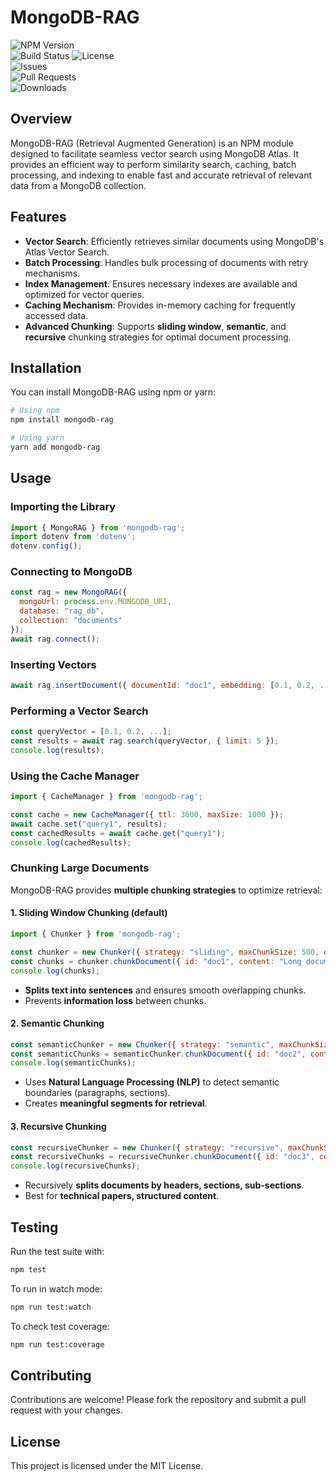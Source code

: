 # MongoDB-RAG

![NPM Version](https://img.shields.io/npm/v/mongodb-rag?color=blue&label=npm)  
![Build Status](https://github.com/mongodb-developer/mongodb-rag/actions/workflows/test.yml/badge.svg)
![License](https://img.shields.io/github/license/mongodb-developer/mongodb-rag)  
![Issues](https://img.shields.io/github/issues/mongodb-developer/mongodb-rag)  
![Pull Requests](https://img.shields.io/github/issues-pr/mongodb-developer/mongodb-rag)  
![Downloads](https://img.shields.io/npm/dt/mongodb-rag)  

## Overview
MongoDB-RAG (Retrieval Augmented Generation) is an NPM module designed to facilitate seamless vector search using MongoDB Atlas. It provides an efficient way to perform similarity search, caching, batch processing, and indexing to enable fast and accurate retrieval of relevant data from a MongoDB collection.

## Features
- **Vector Search**: Efficiently retrieves similar documents using MongoDB's Atlas Vector Search.
- **Batch Processing**: Handles bulk processing of documents with retry mechanisms.
- **Index Management**: Ensures necessary indexes are available and optimized for vector queries.
- **Caching Mechanism**: Provides in-memory caching for frequently accessed data.
- **Advanced Chunking**: Supports **sliding window**, **semantic**, and **recursive** chunking strategies for optimal document processing.

## Installation
You can install MongoDB-RAG using npm or yarn:
```sh
# Using npm
npm install mongodb-rag

# Using yarn
yarn add mongodb-rag
```

## Usage

### Importing the Library
```javascript
import { MongoRAG } from 'mongodb-rag';
import dotenv from 'dotenv';
dotenv.config();
```

### Connecting to MongoDB
```javascript
const rag = new MongoRAG({
  mongoUrl: process.env.MONGODB_URI,
  database: "rag_db",
  collection: "documents"
});
await rag.connect();
```

### Inserting Vectors
```javascript
await rag.insertDocument({ documentId: "doc1", embedding: [0.1, 0.2, ...] });
```

### Performing a Vector Search
```javascript
const queryVector = [0.1, 0.2, ...];
const results = await rag.search(queryVector, { limit: 5 });
console.log(results);
```

### Using the Cache Manager
```javascript
import { CacheManager } from 'mongodb-rag';

const cache = new CacheManager({ ttl: 3600, maxSize: 1000 });
await cache.set("query1", results);
const cachedResults = await cache.get("query1");
console.log(cachedResults);
```

### Chunking Large Documents
MongoDB-RAG provides **multiple chunking strategies** to optimize retrieval:

#### **1. Sliding Window Chunking** (default)
```javascript
import { Chunker } from 'mongodb-rag';

const chunker = new Chunker({ strategy: "sliding", maxChunkSize: 500, overlap: 50 });
const chunks = chunker.chunkDocument({ id: "doc1", content: "Long document text..." });
console.log(chunks);
```
- **Splits text into sentences** and ensures smooth overlapping chunks.
- Prevents **information loss** between chunks.

#### **2. Semantic Chunking**
```javascript
const semanticChunker = new Chunker({ strategy: "semantic", maxChunkSize: 500 });
const semanticChunks = semanticChunker.chunkDocument({ id: "doc2", content: "Long structured text..." });
console.log(semanticChunks);
```
- Uses **Natural Language Processing (NLP)** to detect semantic boundaries (paragraphs, sections).
- Creates **meaningful segments for retrieval**.

#### **3. Recursive Chunking**
```javascript
const recursiveChunker = new Chunker({ strategy: "recursive", maxChunkSize: 700 });
const recursiveChunks = recursiveChunker.chunkDocument({ id: "doc3", content: "Structured document..." });
console.log(recursiveChunks);
```
- Recursively **splits documents by headers, sections, sub-sections**.
- Best for **technical papers, structured content**.

## Testing
Run the test suite with:
```sh
npm test
```
To run in watch mode:
```sh
npm run test:watch
```
To check test coverage:
```sh
npm run test:coverage
```

## Contributing
Contributions are welcome! Please fork the repository and submit a pull request with your changes.

## License
This project is licensed under the MIT License.

